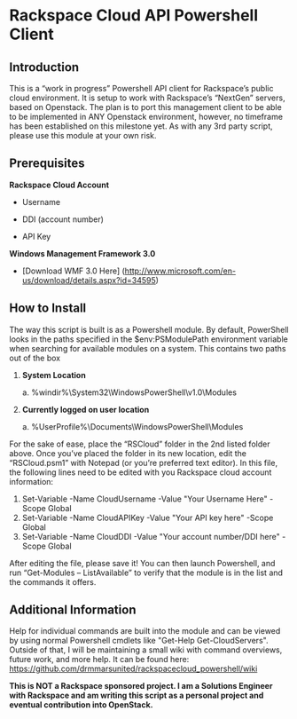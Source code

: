 <h1>Rackspace Cloud API Powershell Client</h1>

<h2>Introduction</h2>

This is a “work in progress” Powershell API client for Rackspace’s public cloud environment.  It is setup to work with Rackspace’s “NextGen” servers, based on Openstack.  The plan is to port this management client to be able to be implemented in ANY Openstack environment, however, no timeframe has been established on this milestone yet.  As with any 3rd party script, please use this module at your own risk.

<h2>Prerequisites</h2>

<b>Rackspace Cloud Account</b>
    
* Username
    
* DDI (account number)
    
* API Key

<b>Windows Management Framework 3.0</b>
    
* [Download WMF 3.0 Here] (http://www.microsoft.com/en-us/download/details.aspx?id=34595)

<h2>How to Install</h2>

The way this script is built is as a Powershell module. By default, PowerShell looks in the paths specified in the $env:PSModulePath environment variable when searching for available modules on a system. This contains two paths out of the box

1.	<b>System Location</b>
    
    a.	 %windir%\System32\WindowsPowerShell\v1.0\Modules 

2.	<b>Currently logged on user location</b>
    
    a.	%UserProfile%\Documents\WindowsPowerShell\Modules

For the sake of ease, place the “RSCloud” folder in the 2nd listed folder above.  Once you’ve placed the folder in its new location, edit the “RSCloud.psm1” with Notepad (or you’re preferred text editor). In this file, the following lines need to be edited with you Rackspace cloud account information:

1.	Set-Variable -Name CloudUsername -Value "Your Username Here" -Scope Global
2.	Set-Variable -Name CloudAPIKey -Value "Your API key here" -Scope Global
3.	Set-Variable -Name CloudDDI -Value "Your account number/DDI here" -Scope Global 

After editing the file, please save it!  You can then launch Powershell, and run “Get-Modules – ListAvailable” to verify that the module is in the list and the commands it offers.

<h2>Additional Information</h2>

Help for individual commands are built into the module and can be viewed by using normal Powershell cmdlets like "Get-Help Get-CloudServers".  Outside of that, I will be maintaining a small wiki with command overviews, future work, and more help. It can be found here: https://github.com/drmmarsunited/rackspacecloud_powershell/wiki 


<b>This is NOT a Rackspace sponsored project. I am a Solutions Engineer with Rackspace and am writing this script as a personal project and eventual contribution into OpenStack.</b>

